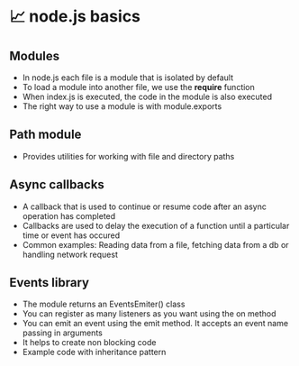 # 📈 node.js basics

## Modules
- In node.js each file is a module that is isolated by default
- To load a module into another file, we use the **require** function
- When index.js is executed, the code in the module is also executed
- The right way to use a module is with module.exports

## Path module
- Provides utilities for working with file and directory paths


## Async callbacks
- A callback that is used to continue or resume code after an async operation has completed
- Callbacks are used to delay the execution of a function until a particular time or event has occured
- Common examples: Reading data from a file, fetching data from a db or handling network request

## Events library
- The module returns an EventsEmiter() class
- You can register as many listeners as you want using the on method
- You can emit an event using the emit method. It accepts an event name passing in arguments
- It helps to create non blocking code
- Example code with inheritance pattern
